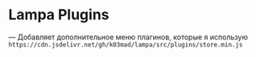# Lampa Plugins

— Добавляет дополнительное меню плагинов, которые я использую \
`https://cdn.jsdelivr.net/gh/k03mad/lampa/src/plugins/store.min.js`
